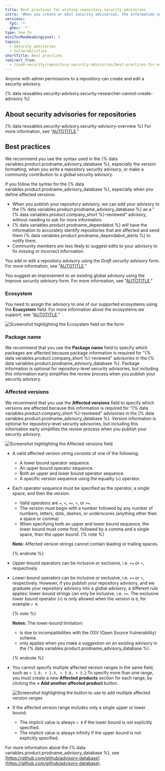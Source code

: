 ```yaml
---
title: Best practices for writing repository security advisories
intro: 'When you create or edit security advisories, the information you provide is easier for other users to understand when you specify the ecosystem, package name, and affected versions using the standard formats.'
versions:
  fpt: '*'
  ghec: '*'
type: how_to
miniTocMaxHeadingLevel: 3
topics:
  - Security advisories
  - Vulnerabilities
shortTitle: Best practices
redirect_from:
  - /code-security/repository-security-advisories/best-practices-for-writing-repository-security-advisories
---
```


Anyone with admin permissions to a repository can create and edit a security advisory.

{% data reusables.security-advisory.security-researcher-cannot-create-advisory %}

## About security advisories for repositories

{% data reusables.security-advisory.security-advisory-overview %} For more information, see "[AUTOTITLE](/code-security/security-advisories/repository-security-advisories/about-repository-security-advisories)."

## Best practices

We recommend you use the syntax used in the {% data variables.product.prodname_advisory_database %}, especially the version formatting, when you write a repository security advisory, or make a community contribution to a global security advisory.

If you follow the syntax for the {% data variables.product.prodname_advisory_database %}, especially when you define affected versions:
- When you publish your repository advisory, we can add your advisory to the {% data variables.product.prodname_advisory_database %} as a "{% data variables.product.company_short %}-reviewed" advisory, without needing to ask for more information.
- {% data variables.product.prodname_dependabot %} will have the information to accurately identify repositories that are affected and send them {% data variables.product.prodname_dependabot_alerts %} to notify them.
- Community members are less likely to suggest edits to your advisory to fix missing or incorrect information.

You add or edit a repository advisory using the _Draft security advisory_ form. For more information, see "[AUTOTITLE](/code-security/security-advisories/repository-security-advisories/creating-a-repository-security-advisory)." 

You suggest an improvement to an existing global advisory using the _Improve security advisory_ form. For more information, see "[AUTOTITLE](/code-security/security-advisories/global-security-advisories/editing-security-advisories-in-the-github-advisory-database)."

### Ecosystem

You need to assign the advisory to one of our supported ecosystems using the **Ecosystem** field. For more information about the ecosystems we support, see "[AUTOTITLE](/code-security/security-advisories/global-security-advisories/browsing-security-advisories-in-the-github-advisory-database#github-reviewed-advisories)."

![Screenshot highlighting the Ecosystem field on the form](/assets/images/help/security/security-advisory-ecosystem.png)

### Package name

We recommend that you use the **Package name** field to specify which packages are affected because package information is required for "{% data variables.product.company_short %}-reviewed" advisories in the {% data variables.product.prodname_advisory_database %}. Package information is optional for repository-level security advisories, but including this information early simplifies the review process when you publish your security advisory.

### Affected versions

We recommend that you use the **Affected versions** field to specify which versions are affected because this information is required for "{% data variables.product.company_short %}-reviewed" advisories in the {% data variables.product.prodname_advisory_database %}. Version information is optional for repository-level security advisories, but including this information early simplifies the review process when you publish your security advisory.

![Screenshot highlighting the Affected versions field](/assets/images/help/security/security-advisory-affected-versions.png)

- A valid affected version string consists of one of the following:
   - A lower bound operator sequence.
   - An upper bound operator sequence.
   - Both an upper and lower bound operator sequence.
   - A specific version sequence using the equality (`=`) operator.
- Each operator sequence must be specified as the operator, a single space, and then the version.
   - Valid operators are `=`, `<`, `<=`, `>`, or `>=`.
   - The version must begin with a number followed by any number of numbers, letters, dots, dashes, or underscores (anything other than a space or comma)
   - When specifying both an upper and lower bound sequence, the lower bound must come first, followed by a comma and a single space, then the upper bound.
   {% note %}

   **Note:** Affected version strings cannot contain leading or trailing spaces.

   {% endnote %}

- Upper-bound operators can be inclusive or exclusive, i.e. `<=` or `<`, respectively.
- Lower-bound operators can be inclusive or exclusive, i.e. `>=` or `>`, respectively. However, if you publish your repository advisory, and we graduate your repository advisory into a global advisory, a different rule applies: lower-bound strings can only be inclusive, i.e. `>=`. The exclusive lower bound operator (`>`) is only allowed when the version is `0`, for example `> 0`.

  {% note %}

  **Notes:** The lower-bound limitation:
   - is due to incompatibilities with the OSV (Open Source Vulnerability) schema.
   - only applies when you make a suggestion on an existing advisory in the {% data variables.product.prodname_advisory_database %}.

  {% endnote %}

- You cannot specify multiple affected version ranges in the same field, such as `> 2.0, < 2.3, > 3.0, < 3.2`.To specify more than one range, you must create a new **Affected products** section for each range, by clicking the **+ Add another affected product** button.

  ![Screenshot highlighting the button to use to add multiple affected version ranges](/assets/images/help/security/security-advisory-add-another-affected-product.png)
 - If the affected version range includes only a single upper or lower bound:
   - The implicit value is always `> 0` if the lower bound is not explicitly specified.
   - The implicit value is always infinity if the upper bound is not explicitly specified.

For more information about the {% data variables.product.prodname_advisory_database %}, see [https://github.com/github/advisory-database](https://github.com/github/advisory-database).
